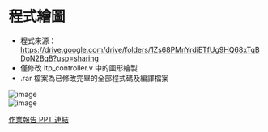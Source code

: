 # 程式繪圖  
* 程式來源：https://drive.google.com/drive/folders/1Zs68PMnYrdiETfUg9HQ68xTqBDoN2BqB?usp=sharing  
* 僅修改 ltp_controller.v 中的圖形繪製  
* .rar 檔案為已修改完畢的全部程式碼及編譯檔案  




![image](https://user-images.githubusercontent.com/73886748/116922076-6a5d6480-ac87-11eb-90c0-7ef9ffa13c75.png)  
![image](https://user-images.githubusercontent.com/73886748/116922110-76e1bd00-ac87-11eb-9710-ec3664ed9960.png)  


[作業報告 PPT 連結](https://niuo365-my.sharepoint.com/:p:/g/personal/b0742017_365_niu_edu_tw/EUaZQGgyulFOohFlYXYWGm8BEJ9NaV6CNpNAOt5eD1Vtbg?e=WwU5TO)  
